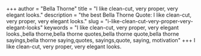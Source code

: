 +++
author = "Bella Thorne"
title = "I like clean-cut, very proper, very elegant looks."
description = "the best Bella Thorne Quote: I like clean-cut, very proper, very elegant looks."
slug = "i-like-clean-cut-very-proper-very-elegant-looks"
keywords = "I like clean-cut, very proper, very elegant looks.,bella thorne,bella thorne quotes,bella thorne quote,bella thorne sayings,bella thorne saying,quotes, sayings,quote, saying, motivation"
+++
I like clean-cut, very proper, very elegant looks.

